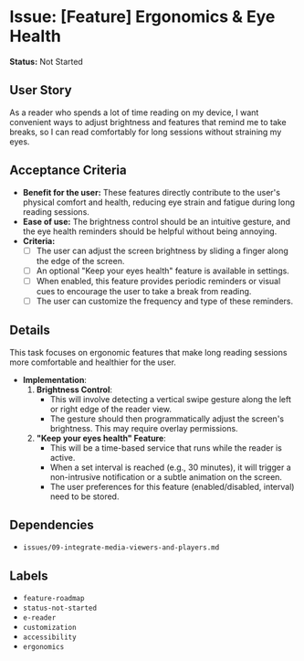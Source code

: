 # Issue: [Feature] Ergonomics & Eye Health

**Status:** Not Started

## User Story
As a reader who spends a lot of time reading on my device, I want convenient ways to adjust brightness and features that remind me to take breaks, so I can read comfortably for long sessions without straining my eyes.

## Acceptance Criteria
- **Benefit for the user:** These features directly contribute to the user's physical comfort and health, reducing eye strain and fatigue during long reading sessions.
- **Ease of use:** The brightness control should be an intuitive gesture, and the eye health reminders should be helpful without being annoying.
- **Criteria:**
    - [ ] The user can adjust the screen brightness by sliding a finger along the edge of the screen.
    - [ ] An optional "Keep your eyes health" feature is available in settings.
    - [ ] When enabled, this feature provides periodic reminders or visual cues to encourage the user to take a break from reading.
    - [ ] The user can customize the frequency and type of these reminders.

## Details
This task focuses on ergonomic features that make long reading sessions more comfortable and healthier for the user.

- **Implementation**:
    1.  **Brightness Control**:
        - This will involve detecting a vertical swipe gesture along the left or right edge of the reader view.
        - The gesture should then programmatically adjust the screen's brightness. This may require overlay permissions.
    2.  **"Keep your eyes health" Feature**:
        - This will be a time-based service that runs while the reader is active.
        - When a set interval is reached (e.g., 30 minutes), it will trigger a non-intrusive notification or a subtle animation on the screen.
        - The user preferences for this feature (enabled/disabled, interval) need to be stored.

## Dependencies
- `issues/09-integrate-media-viewers-and-players.md`

## Labels
- `feature-roadmap`
- `status-not-started`
- `e-reader`
- `customization`
- `accessibility`
- `ergonomics`
